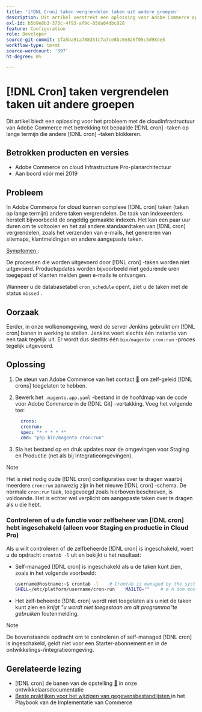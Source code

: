 ```yaml
---
title: '[!DNL Cron] taken vergrendelen taken uit andere groepen'
description: Dit artikel verstrekt een oplossing voor Adobe Commerce op de kwestie van de wolkeninfrastructuur met betrekking tot bepaalde lange looppas  [!DNL cron]  banen die andere  [!DNL cron]  banen blokkeren.
exl-id: b5b9e8b3-373c-4f93-af9c-85da84dbc928
feature: Configuration
role: Developer
source-git-commit: 1fa5ba91a788351c7a7ce8bc0e826f05c5d98de5
workflow-type: tm+mt
source-wordcount: '397'
ht-degree: 0%

---
```


# [!DNL Cron] taken vergrendelen taken uit andere groepen

Dit artikel biedt een oplossing voor het probleem met de cloudinfrastructuur van Adobe Commerce met betrekking tot bepaalde [!DNL cron] -taken op lange termijn die andere [!DNL cron] -taken blokkeren.

## Betrokken producten en versies

* Adobe Commerce on cloud Infrastructure Pro-planarchitectuur
* Aan boord vóór mei 2019

## Probleem

In Adobe Commerce for cloud kunnen complexe [!DNL cron] taken (taken op lange termijn) andere taken vergrendelen. De taak van indexeerders herstelt bijvoorbeeld de ongeldig gemaakte indexen. Het kan een paar uur duren om te voltooien en het zal andere standaardtaken van [!DNL cron] vergrendelen, zoals het verzenden van e-mails, het genereren van sitemaps, klantmeldingen en andere aangepaste taken.

<u> Symptomen </u>:

De processen die worden uitgevoerd door [!DNL cron] -taken worden niet uitgevoerd. Productupdates worden bijvoorbeeld niet gedurende uren toegepast of klanten melden geen e-mails te ontvangen.

Wanneer u de databasetabel `cron_schedule` opent, ziet u de taken met de status `missed` .

## Oorzaak

Eerder, in onze wolkenomgeving, werd de server Jenkins gebruikt om [!DNL cron] banen in werking te stellen. Jenkins voert slechts één instantie van een taak tegelijk uit. Er wordt dus slechts één `bin/magento cron:run` -proces tegelijk uitgevoerd.

## Oplossing

1. De steun van Adobe Commerce van het contact [&#128279;](/help/help-center-guide/help-center/magento-help-center-user-guide.md#submit-ticket) om zelf-geleid [!DNL crons] toegelaten te hebben.
1. Bewerk het `.magento.app.yaml` -bestand in de hoofdmap van de code voor Adobe Commerce in de [!DNL Git] -vertakking. Voeg het volgende toe:

   ```yaml
     crons:
     cronrun:
     spec: "* * * * *"
     cmd: "php bin/magento cron:run"
   ```

1. Sla het bestand op en druk updates naar de omgevingen voor Staging en Productie (net als bij Integratieomgevingen).

>[!NOTE]
>
>Het is niet nodig oude [!DNL cron] configuraties over te dragen waarbij meerdere `cron:run` aanwezig zijn in het nieuwe [!DNL cron] -schema. De normale `cron:run` taak, toegevoegd zoals hierboven beschreven, is voldoende. Het is echter wel verplicht om aangepaste taken over te dragen als u die hebt.

### Controleren of u de functie voor zelfbeheer van [!DNL cron] hebt ingeschakeld (alleen voor Staging en productie in Cloud Pro)

Als u wilt controleren of de zelfbeheerde [!DNL cron] is ingeschakeld, voert u de opdracht `crontab -l` uit en bekijkt u het resultaat:

* Self-managed [!DNL cron] is ingeschakeld als u de taken kunt zien, zoals in het volgende voorbeeld:

  ```bash
  username@hostname:~$ crontab -l    # Crontab is managed by the system, attempts to edit it directly will fail.
  SHELL=/etc/platform/username/cron-run    MAILTO=""    # m h dom mon dow job_name    * * * * * cronrun
  ```

* Het zelf-beheerde [!DNL cron] wordt niet toegelaten als u niet de taken kunt zien en *krijgt &quot;u wordt niet toegestaan om dit programma&quot;te gebruiken* foutenmelding.

>[!NOTE]
>
>De bovenstaande opdracht om te controleren of self-managed [!DNL cron] is ingeschakeld, geldt niet voor een Starter-abonnement en in de ontwikkelings-/integratieomgeving.

## Gerelateerde lezing

* [!DNL cron]  de banen van de opstelling [&#128279;](https://experienceleague.adobe.com/nl/docs/commerce-operations/configuration-guide/cli/configure-cron-jobs) in onze ontwikkelaarsdocumentatie
* [ Beste praktijken voor het wijzigen van gegevensbestandlijsten ](https://experienceleague.adobe.com/nl/docs/commerce-operations/implementation-playbook/best-practices/development/modifying-core-and-third-party-tables#why-adobe-recommends-avoiding-modifications) in het Playbook van de Implementatie van Commerce
